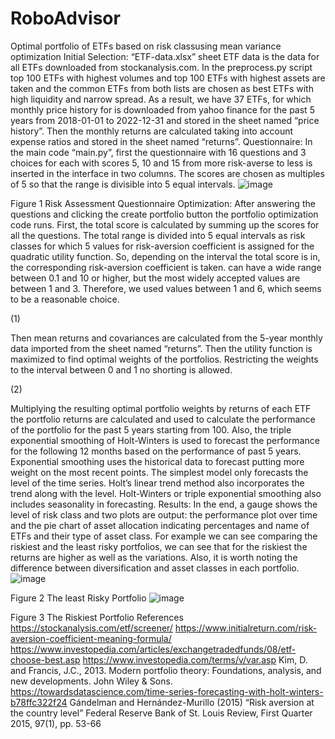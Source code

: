 # RoboAdvisor
Optimal portfolio of ETFs based on risk classusing mean variance optimization
Initial Selection:
“ETF-data.xlsx” sheet ETF data is the data for all ETFs downloaded from stockanalysis.com.
In the preprocess.py script top 100 ETFs with highest volumes and top 100 ETFs with highest assets are taken and the common ETFs from both lists are chosen as best ETFs with high liquidity and narrow spread. As a result, we have 37 ETFs, for which monthly price history for is downloaded from yahoo finance for the past 5 years from 2018-01-01 to 2022-12-31 and stored in the sheet named “price history”. Then the monthly returns are calculated taking into account expense ratios and stored in the sheet named “returns”.
Questionnaire:
In the main code “main.py”, first the questionnaire with 16 questions and 3 choices for each with scores 5, 10 and 15 from more risk-averse to less is inserted in the interface in two columns. The scores are chosen as multiples of 5 so that the range is divisible into 5 equal intervals.
 ![image](https://github.com/ali-azary/RoboAdvisor/assets/69943289/86d1f31c-0609-407e-b5b6-4f898ede86f1)

Figure 1 Risk Assessment Questionnaire
Optimization:
After answering the questions and clicking the create portfolio button the portfolio optimization code runs. First, the total score is calculated by summing up the scores for all the questions. The total range is divided into 5 equal intervals as risk classes for which 5 values for risk-aversion coefficient   is assigned for the quadratic utility function. So, depending on the interval the total score is in, the corresponding risk-aversion coefficient is taken.   can have a wide range between 0.1 and 10 or higher, but the most widely accepted values are between 1 and 3. Therefore, we used values between 1 and 6, which seems to be a reasonable choice. 
	 
(1)


Then mean returns and covariances are calculated from the 5-year monthly data imported from the sheet named “returns”. Then the utility function is maximized to find optimal weights of the portfolios. Restricting the weights to the interval between 0 and 1 no shorting is allowed. 
	 
(2)

Multiplying the resulting optimal portfolio weights by returns of each ETF the portfolio returns are calculated and used to calculate the performance of the portfolio for the past 5 years starting from 100. Also, the triple exponential smoothing of Holt-Winters is used to forecast the performance for the following 12 months based on the performance of past 5 years. Exponential smoothing uses the historical data to forecast putting more weight on the most recent points. The simplest model only forecasts the level of the time series. Holt’s linear trend method also incorporates the trend along with the level. Holt-Winters or triple exponential smoothing also includes seasonality in forecasting.
Results:
In the end, a gauge shows the level of risk class and two plots are output: the performance plot over time and the pie chart of asset allocation indicating percentages and name of ETFs and their type of asset class. For example we can see comparing the riskiest and the least risky portfolios, we can see that for the riskiest the returns are higher as well as the variations. Also, it is worth noting the difference between diversification and asset classes in each portfolio.
 ![image](https://github.com/ali-azary/RoboAdvisor/assets/69943289/4e418e4a-72fc-4ce2-ad16-190de77c6db3)

Figure 2 The least Risky Portfolio
![image](https://github.com/ali-azary/RoboAdvisor/assets/69943289/65b43ad9-9a0d-437e-96e5-bc13d8f4796f)

 
Figure 3 The Riskiest Portfolio
References
https://stockanalysis.com/etf/screener/
https://www.initialreturn.com/risk-aversion-coefficient-meaning-formula/
https://www.investopedia.com/articles/exchangetradedfunds/08/etf-choose-best.asp
https://www.investopedia.com/terms/v/var.asp
Kim, D. and Francis, J.C., 2013. Modern portfolio theory: Foundations, analysis, and new developments. John Wiley & Sons.
https://towardsdatascience.com/time-series-forecasting-with-holt-winters-b78ffc322f24
Gándelman and Hernández-Murillo (2015) “Risk aversion at the country level” Federal Reserve Bank of St. Louis Review, First Quarter 2015, 97(1), pp. 53-66
